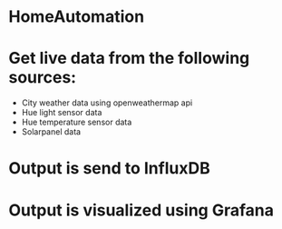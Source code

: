 # HomeAutomation
# Get live data from the following sources:
* City weather data using openweathermap api
* Hue light sensor data
* Hue temperature sensor data
* Solarpanel data

# Output is send to InfluxDB
# Output is visualized using Grafana

